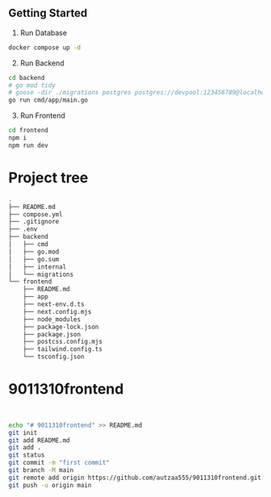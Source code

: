 ## Getting Started

1. Run Database

```bash
docker compose up -d
```
2. Run Backend
```bash
cd backend
# go mod tidy
# goose -dir ./migrations postgres postgres://devpool:123456789@localhost:5432/mydb up
go run cmd/app/main.go
```

3. Run Frontend

```bash
cd frontend
npm i
npm run dev 
```

# Project tree
```bash
.
├── README.md
├── compose.yml
├── .gitignore
├── .env
├── backend
│   ├── cmd
│   ├── go.mod
│   ├── go.sum
│   ├── internal
│   └── migrations
└── frontend
    ├── README.md
    ├── app
    ├── next-env.d.ts
    ├── next.config.mjs
    ├── node_modules
    ├── package-lock.json
    ├── package.json
    ├── postcss.config.mjs
    ├── tailwind.config.ts
    └── tsconfig.json
```
# 9011310frontend
```bash
 

echo "# 9011310frontend" >> README.md
git init
git add README.md
git add .
git status
git commit -m "first commit"
git branch -M main
git remote add origin https://github.com/autzaa555/9011310frontend.git
git push -u origin main
```
